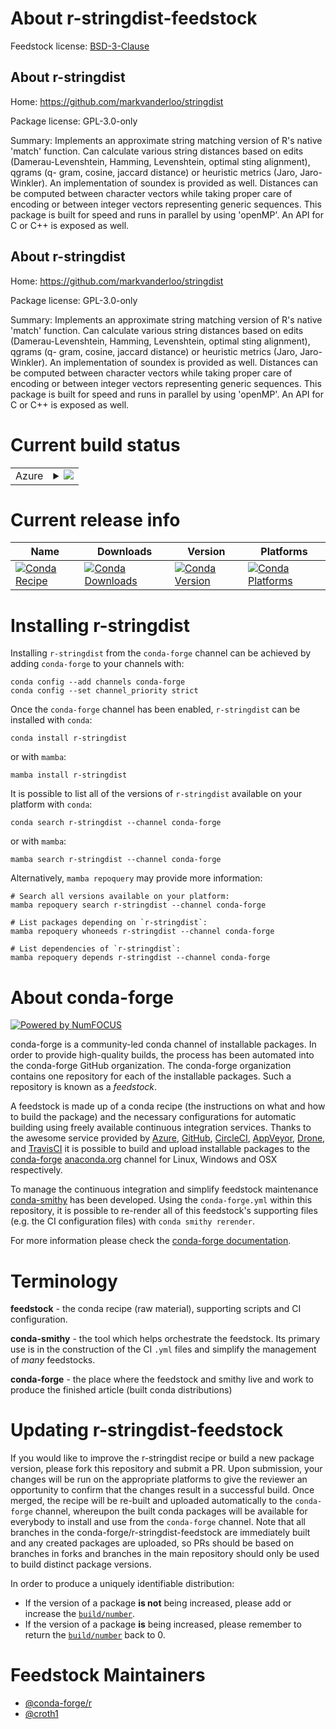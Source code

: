 About r-stringdist-feedstock
============================

Feedstock license: [BSD-3-Clause](https://github.com/conda-forge/r-stringdist-feedstock/blob/main/LICENSE.txt)


About r-stringdist
------------------

Home: https://github.com/markvanderloo/stringdist

Package license: GPL-3.0-only

Summary: Implements an approximate string matching version of R's native 'match' function. Can calculate various string distances based on edits (Damerau-Levenshtein, Hamming, Levenshtein, optimal sting alignment), qgrams (q- gram, cosine, jaccard distance) or heuristic metrics (Jaro, Jaro-Winkler). An implementation of soundex is provided as well. Distances can be computed between character vectors while taking proper care of encoding or between integer vectors representing generic sequences. This package is built for speed and runs in parallel by using 'openMP'. An API for C or C++ is exposed as well.

About r-stringdist
------------------

Home: https://github.com/markvanderloo/stringdist

Package license: GPL-3.0-only

Summary: Implements an approximate string matching version of R's native 'match' function. Can calculate various string distances based on edits (Damerau-Levenshtein, Hamming, Levenshtein, optimal sting alignment), qgrams (q- gram, cosine, jaccard distance) or heuristic metrics (Jaro, Jaro-Winkler). An implementation of soundex is provided as well. Distances can be computed between character vectors while taking proper care of encoding or between integer vectors representing generic sequences. This package is built for speed and runs in parallel by using 'openMP'. An API for C or C++ is exposed as well.

Current build status
====================


<table>
    
  <tr>
    <td>Azure</td>
    <td>
      <details>
        <summary>
          <a href="https://dev.azure.com/conda-forge/feedstock-builds/_build/latest?definitionId=1682&branchName=main">
            <img src="https://dev.azure.com/conda-forge/feedstock-builds/_apis/build/status/r-stringdist-feedstock?branchName=main">
          </a>
        </summary>
        <table>
          <thead><tr><th>Variant</th><th>Status</th></tr></thead>
          <tbody><tr>
              <td>linux_64_r_base4.2</td>
              <td>
                <a href="https://dev.azure.com/conda-forge/feedstock-builds/_build/latest?definitionId=1682&branchName=main">
                  <img src="https://dev.azure.com/conda-forge/feedstock-builds/_apis/build/status/r-stringdist-feedstock?branchName=main&jobName=linux&configuration=linux%20linux_64_r_base4.2" alt="variant">
                </a>
              </td>
            </tr><tr>
              <td>linux_64_r_base4.3</td>
              <td>
                <a href="https://dev.azure.com/conda-forge/feedstock-builds/_build/latest?definitionId=1682&branchName=main">
                  <img src="https://dev.azure.com/conda-forge/feedstock-builds/_apis/build/status/r-stringdist-feedstock?branchName=main&jobName=linux&configuration=linux%20linux_64_r_base4.3" alt="variant">
                </a>
              </td>
            </tr><tr>
              <td>linux_aarch64_r_base4.2</td>
              <td>
                <a href="https://dev.azure.com/conda-forge/feedstock-builds/_build/latest?definitionId=1682&branchName=main">
                  <img src="https://dev.azure.com/conda-forge/feedstock-builds/_apis/build/status/r-stringdist-feedstock?branchName=main&jobName=linux&configuration=linux%20linux_aarch64_r_base4.2" alt="variant">
                </a>
              </td>
            </tr><tr>
              <td>linux_aarch64_r_base4.3</td>
              <td>
                <a href="https://dev.azure.com/conda-forge/feedstock-builds/_build/latest?definitionId=1682&branchName=main">
                  <img src="https://dev.azure.com/conda-forge/feedstock-builds/_apis/build/status/r-stringdist-feedstock?branchName=main&jobName=linux&configuration=linux%20linux_aarch64_r_base4.3" alt="variant">
                </a>
              </td>
            </tr><tr>
              <td>linux_ppc64le_r_base4.2</td>
              <td>
                <a href="https://dev.azure.com/conda-forge/feedstock-builds/_build/latest?definitionId=1682&branchName=main">
                  <img src="https://dev.azure.com/conda-forge/feedstock-builds/_apis/build/status/r-stringdist-feedstock?branchName=main&jobName=linux&configuration=linux%20linux_ppc64le_r_base4.2" alt="variant">
                </a>
              </td>
            </tr><tr>
              <td>linux_ppc64le_r_base4.3</td>
              <td>
                <a href="https://dev.azure.com/conda-forge/feedstock-builds/_build/latest?definitionId=1682&branchName=main">
                  <img src="https://dev.azure.com/conda-forge/feedstock-builds/_apis/build/status/r-stringdist-feedstock?branchName=main&jobName=linux&configuration=linux%20linux_ppc64le_r_base4.3" alt="variant">
                </a>
              </td>
            </tr><tr>
              <td>osx_64_r_base4.2</td>
              <td>
                <a href="https://dev.azure.com/conda-forge/feedstock-builds/_build/latest?definitionId=1682&branchName=main">
                  <img src="https://dev.azure.com/conda-forge/feedstock-builds/_apis/build/status/r-stringdist-feedstock?branchName=main&jobName=osx&configuration=osx%20osx_64_r_base4.2" alt="variant">
                </a>
              </td>
            </tr><tr>
              <td>osx_64_r_base4.3</td>
              <td>
                <a href="https://dev.azure.com/conda-forge/feedstock-builds/_build/latest?definitionId=1682&branchName=main">
                  <img src="https://dev.azure.com/conda-forge/feedstock-builds/_apis/build/status/r-stringdist-feedstock?branchName=main&jobName=osx&configuration=osx%20osx_64_r_base4.3" alt="variant">
                </a>
              </td>
            </tr><tr>
              <td>osx_arm64_r_base4.2</td>
              <td>
                <a href="https://dev.azure.com/conda-forge/feedstock-builds/_build/latest?definitionId=1682&branchName=main">
                  <img src="https://dev.azure.com/conda-forge/feedstock-builds/_apis/build/status/r-stringdist-feedstock?branchName=main&jobName=osx&configuration=osx%20osx_arm64_r_base4.2" alt="variant">
                </a>
              </td>
            </tr><tr>
              <td>osx_arm64_r_base4.3</td>
              <td>
                <a href="https://dev.azure.com/conda-forge/feedstock-builds/_build/latest?definitionId=1682&branchName=main">
                  <img src="https://dev.azure.com/conda-forge/feedstock-builds/_apis/build/status/r-stringdist-feedstock?branchName=main&jobName=osx&configuration=osx%20osx_arm64_r_base4.3" alt="variant">
                </a>
              </td>
            </tr><tr>
              <td>win_64</td>
              <td>
                <a href="https://dev.azure.com/conda-forge/feedstock-builds/_build/latest?definitionId=1682&branchName=main">
                  <img src="https://dev.azure.com/conda-forge/feedstock-builds/_apis/build/status/r-stringdist-feedstock?branchName=main&jobName=win&configuration=win%20win_64_" alt="variant">
                </a>
              </td>
            </tr>
          </tbody>
        </table>
      </details>
    </td>
  </tr>
</table>

Current release info
====================

| Name | Downloads | Version | Platforms |
| --- | --- | --- | --- |
| [![Conda Recipe](https://img.shields.io/badge/recipe-r--stringdist-green.svg)](https://anaconda.org/conda-forge/r-stringdist) | [![Conda Downloads](https://img.shields.io/conda/dn/conda-forge/r-stringdist.svg)](https://anaconda.org/conda-forge/r-stringdist) | [![Conda Version](https://img.shields.io/conda/vn/conda-forge/r-stringdist.svg)](https://anaconda.org/conda-forge/r-stringdist) | [![Conda Platforms](https://img.shields.io/conda/pn/conda-forge/r-stringdist.svg)](https://anaconda.org/conda-forge/r-stringdist) |

Installing r-stringdist
=======================

Installing `r-stringdist` from the `conda-forge` channel can be achieved by adding `conda-forge` to your channels with:

```
conda config --add channels conda-forge
conda config --set channel_priority strict
```

Once the `conda-forge` channel has been enabled, `r-stringdist` can be installed with `conda`:

```
conda install r-stringdist
```

or with `mamba`:

```
mamba install r-stringdist
```

It is possible to list all of the versions of `r-stringdist` available on your platform with `conda`:

```
conda search r-stringdist --channel conda-forge
```

or with `mamba`:

```
mamba search r-stringdist --channel conda-forge
```

Alternatively, `mamba repoquery` may provide more information:

```
# Search all versions available on your platform:
mamba repoquery search r-stringdist --channel conda-forge

# List packages depending on `r-stringdist`:
mamba repoquery whoneeds r-stringdist --channel conda-forge

# List dependencies of `r-stringdist`:
mamba repoquery depends r-stringdist --channel conda-forge
```


About conda-forge
=================

[![Powered by
NumFOCUS](https://img.shields.io/badge/powered%20by-NumFOCUS-orange.svg?style=flat&colorA=E1523D&colorB=007D8A)](https://numfocus.org)

conda-forge is a community-led conda channel of installable packages.
In order to provide high-quality builds, the process has been automated into the
conda-forge GitHub organization. The conda-forge organization contains one repository
for each of the installable packages. Such a repository is known as a *feedstock*.

A feedstock is made up of a conda recipe (the instructions on what and how to build
the package) and the necessary configurations for automatic building using freely
available continuous integration services. Thanks to the awesome service provided by
[Azure](https://azure.microsoft.com/en-us/services/devops/), [GitHub](https://github.com/),
[CircleCI](https://circleci.com/), [AppVeyor](https://www.appveyor.com/),
[Drone](https://cloud.drone.io/welcome), and [TravisCI](https://travis-ci.com/)
it is possible to build and upload installable packages to the
[conda-forge](https://anaconda.org/conda-forge) [anaconda.org](https://anaconda.org/)
channel for Linux, Windows and OSX respectively.

To manage the continuous integration and simplify feedstock maintenance
[conda-smithy](https://github.com/conda-forge/conda-smithy) has been developed.
Using the ``conda-forge.yml`` within this repository, it is possible to re-render all of
this feedstock's supporting files (e.g. the CI configuration files) with ``conda smithy rerender``.

For more information please check the [conda-forge documentation](https://conda-forge.org/docs/).

Terminology
===========

**feedstock** - the conda recipe (raw material), supporting scripts and CI configuration.

**conda-smithy** - the tool which helps orchestrate the feedstock.
                   Its primary use is in the construction of the CI ``.yml`` files
                   and simplify the management of *many* feedstocks.

**conda-forge** - the place where the feedstock and smithy live and work to
                  produce the finished article (built conda distributions)


Updating r-stringdist-feedstock
===============================

If you would like to improve the r-stringdist recipe or build a new
package version, please fork this repository and submit a PR. Upon submission,
your changes will be run on the appropriate platforms to give the reviewer an
opportunity to confirm that the changes result in a successful build. Once
merged, the recipe will be re-built and uploaded automatically to the
`conda-forge` channel, whereupon the built conda packages will be available for
everybody to install and use from the `conda-forge` channel.
Note that all branches in the conda-forge/r-stringdist-feedstock are
immediately built and any created packages are uploaded, so PRs should be based
on branches in forks and branches in the main repository should only be used to
build distinct package versions.

In order to produce a uniquely identifiable distribution:
 * If the version of a package **is not** being increased, please add or increase
   the [``build/number``](https://docs.conda.io/projects/conda-build/en/latest/resources/define-metadata.html#build-number-and-string).
 * If the version of a package **is** being increased, please remember to return
   the [``build/number``](https://docs.conda.io/projects/conda-build/en/latest/resources/define-metadata.html#build-number-and-string)
   back to 0.

Feedstock Maintainers
=====================

* [@conda-forge/r](https://github.com/conda-forge/r/)
* [@croth1](https://github.com/croth1/)

